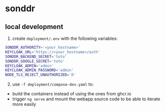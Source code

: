 # sonddr

## local development

1) create `deployment/.env` with the following variables:
```bash
SONDDR_AUTHORITY='<your_hostname>'
KEYCLOAK_URL='https://<your_hostname>/auth'
SONDDR_BACKEND_SECRET='toto'
SONDDR_GOOGLE_SECRET='toto'
KEYCLOAK_ADMIN='admin'
KEYCLOAK_ADMIN_PASSWORD='admin'
NODE_TLS_REJECT_UNAUTHORIZED='0'
```

2) use `-f deployment/compose-dev.yaml` to:
- build the containers instead of using the ones from ghcr.io
- trigger `ng serve` and mount the webapp source code to be able to iterate more easily
